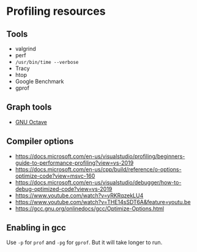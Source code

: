 # Profiling resources

## Tools
- valgrind
- perf
- `/usr/bin/time --verbose`
- Tracy
- htop
- Google Benchmark
- gprof

## Graph tools
- [GNU Octave](https://octave.org/doc/v4.0.0/Two_002dDimensional-Plots.html)

## Compiler options
- https://docs.microsoft.com/en-us/visualstudio/profiling/beginners-guide-to-performance-profiling?view=vs-2019
- https://docs.microsoft.com/en-us/cpp/build/reference/o-options-optimize-code?view=msvc-160
- https://docs.microsoft.com/en-us/visualstudio/debugger/how-to-debug-optimized-code?view=vs-2019
- https://www.youtube.com/watch?v=yRKRqzekLU4
- https://www.youtube.com/watch?v=THE14sSDT6A&feature=youtu.be
- https://gcc.gnu.org/onlinedocs/gcc/Optimize-Options.html

## Enabling in gcc
Use `-p` for `prof` and `-pg` for `gprof`. But it will take longer to run.
